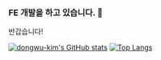 ### FE 개발을 하고 있습니다. 👋

반갑습니다!


[![dongwu-kim's GitHub stats](https://github-readme-stats.vercel.app/api?username=dongwu-kim&show_icons=true&theme=highcontrast)](https://github.com/dongwu-kim/github-readme-stats)
[![Top Langs](https://github-readme-stats.vercel.app/api/top-langs/?username=dongwu-kim&layout=compact&theme=highcontrast&langs_count=8)](https://github.com/dongwu-kim/github-readme-stats)
